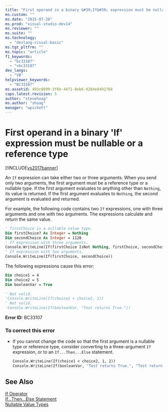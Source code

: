 ```yaml
---
title: "First operand in a binary &#39;If&#39; expression must be nullable or a reference type | Microsoft Docs"
ms.custom: ""
ms.date: "2015-07-20"
ms.prod: "visual-studio-dev14"
ms.reviewer: ""
ms.suite: ""
ms.technology: 
  - "devlang-visual-basic"
ms.tgt_pltfrm: ""
ms.topic: "article"
f1_keywords: 
  - "bc33107"
  - "vbc33107"
dev_langs: 
  - "VB"
helpviewer_keywords: 
  - "BC33107"
ms.assetid: 493c8899-3f6b-4471-8eb6-9284e8492768
caps.latest.revision: 5
author: "stevehoag"
ms.author: "shoag"
manager: "wpickett"
---
```

# First operand in a binary &#39;If&#39; expression must be nullable or a reference type
[!INCLUDE[vs2017banner](../../../includes/vs2017banner.md)]

An `If` expression can take either two or three arguments. When you send only two arguments, the first argument must be a reference type or a nullable type. If the first argument evaluates to anything other than `Nothing`, its value is returned. If the first argument evaluates to `Nothing`, the second argument is evaluated and returned.  
  
 For example, the following code contains two `If` expressions, one with three arguments and one with two arguments. The expressions calculate and return the same value.  
  
```vb  
' firstChoice is a nullable value type.  
Dim firstChoice? As Integer = Nothing  
Dim secondChoice As Integer = 1128  
' If expression with three arguments.  
Console.WriteLine(If(firstChoice IsNot Nothing, firstChoice, secondChoice))  
' If expression with two arguments.  
Console.WriteLine(If(firstChoice, secondChoice))  
```  
  
 The following expressions cause this error:  
  
```vb  
Dim choice1 = 4  
Dim choice2 = 5  
Dim booleanVar = True  
  
' Not valid.  
'Console.WriteLine(If(choice1 < choice2, 1))  
' Not valid.  
'Console.WriteLine(If(booleanVar, "Test returns True."))  
```  
  
 **Error ID:** BC33107  
  
### To correct this error  
  
-   If you cannot change the code so that the first argument is a nullable type or reference type, consider converting to a three-argument `If` expression, or to an `If...Then...Else` statement.  
  
    ```vb  
    Console.WriteLine(If(choice1 < choice2, 1, 2))  
    Console.WriteLine(If(booleanVar, "Test returns True.", "Test returns False."))  
    ```  
  
## See Also  
 [If Operator](../../../visual-basic/language-reference/operators/if-operator.md)   
 [If...Then...Else Statement](../../../visual-basic/language-reference/statements/if-then-else-statement.md)   
 [Nullable Value Types](../../../visual-basic/programming-guide/language-features/data-types/nullable-value-types.md)